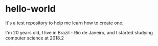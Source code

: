 # hello-world
It's a test repository to help me learn how to create one.

I'm 20 years old, I live in Brazil - Rio de Janeiro, and I started studying computer science 
at 2018.2
